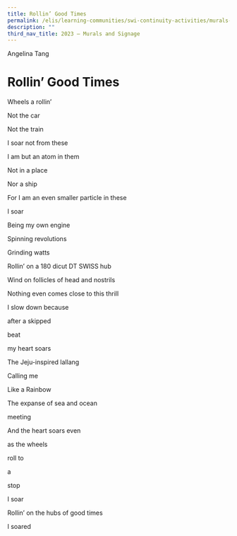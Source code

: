 ```yaml
---
title: Rollin’ Good Times
permalink: /elis/learning-communities/swi-continuity-activities/murals-and-signage/rollin-good-times/
description: ""
third_nav_title: 2023 – Murals and Signage
---
```

Angelina Tang

# Rollin’ Good Times

Wheels a rollin’

Not the car

Not the train

I soar not from these

I am but an atom in them

Not in a place

Nor a ship

For I am an even smaller particle in these

I soar

Being my own engine

Spinning revolutions

Grinding watts

Rollin’ on a 180 dicut DT SWISS hub

Wind on follicles of head and nostrils

Nothing even comes close to this thrill

I slow down because

after a skipped

beat

my heart soars

The Jeju-inspired lallang

Calling me

Like a Rainbow

The expanse of sea and ocean

meeting

And the heart soars even

as the wheels

roll to

a

stop

I soar

Rollin’ on the hubs of good times

I soared